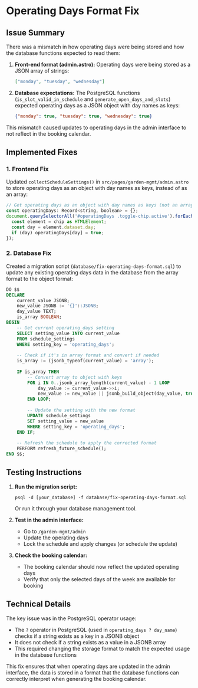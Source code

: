 # Operating Days Format Fix

## Issue Summary

There was a mismatch in how operating days were being stored and how the database functions expected to read them:

1. **Front-end format (admin.astro):** Operating days were being stored as a JSON array of strings: 
   ```json
   ["monday", "tuesday", "wednesday"]
   ```

2. **Database expectations:** The PostgreSQL functions (`is_slot_valid_in_schedule` and `generate_open_days_and_slots`) expected operating days as a JSON object with day names as keys:
   ```json
   {"monday": true, "tuesday": true, "wednesday": true}
   ```

This mismatch caused updates to operating days in the admin interface to not reflect in the booking calendar.

## Implemented Fixes

### 1. Frontend Fix

Updated `collectScheduleSettings()` in `src/pages/garden-mgmt/admin.astro` to store operating days as an object with day names as keys, instead of as an array:

```javascript
// Get operating days as an object with day names as keys (not an array)
const operatingDays: Record<string, boolean> = {};
document.querySelectorAll('#operatingDays .toggle-chip.active').forEach((chip) => {
  const element = chip as HTMLElement;
  const day = element.dataset.day;
  if (day) operatingDays[day] = true;
});
```

### 2. Database Fix

Created a migration script (`database/fix-operating-days-format.sql`) to update any existing operating days data in the database from the array format to the object format:

```sql
DO $$
DECLARE
    current_value JSONB;
    new_value JSONB := '{}'::JSONB;
    day_value TEXT;
    is_array BOOLEAN;
BEGIN
    -- Get current operating_days setting
    SELECT setting_value INTO current_value 
    FROM schedule_settings 
    WHERE setting_key = 'operating_days';
    
    -- Check if it's in array format and convert if needed
    is_array := (jsonb_typeof(current_value) = 'array');
    
    IF is_array THEN
        -- Convert array to object with keys
        FOR i IN 0..jsonb_array_length(current_value) - 1 LOOP
            day_value := current_value->>i;
            new_value := new_value || jsonb_build_object(day_value, true);
        END LOOP;
        
        -- Update the setting with the new format
        UPDATE schedule_settings
        SET setting_value = new_value
        WHERE setting_key = 'operating_days';
    END IF;
    
    -- Refresh the schedule to apply the corrected format
    PERFORM refresh_future_schedule();
END $$;
```

## Testing Instructions

1. **Run the migration script:**
   ```
   psql -d [your_database] -f database/fix-operating-days-format.sql
   ```
   Or run it through your database management tool.

2. **Test in the admin interface:**
   - Go to `/garden-mgmt/admin`
   - Update the operating days
   - Lock the schedule and apply changes (or schedule the update)

3. **Check the booking calendar:**
   - The booking calendar should now reflect the updated operating days
   - Verify that only the selected days of the week are available for booking

## Technical Details

The key issue was in the PostgreSQL operator usage:
- The `?` operator in PostgreSQL (used in `operating_days ? day_name`) checks if a string exists as a key in a JSONB object
- It does not check if a string exists as a value in a JSONB array
- This required changing the storage format to match the expected usage in the database functions

This fix ensures that when operating days are updated in the admin interface, the data is stored in a format that the database functions can correctly interpret when generating the booking calendar.